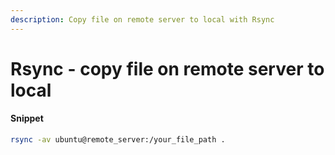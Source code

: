 ```yaml
---
description: Copy file on remote server to local with Rsync
---
```


# Rsync - copy file on remote server to local

#### Snippet

```bash
rsync -av ubuntu@remote_server:/your_file_path .
```
